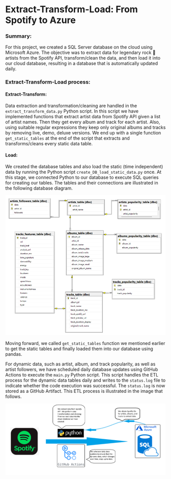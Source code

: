 # Extract-Transform-Load: From Spotify to Azure



### Summary:
For this project, we created a SQL Server database on the cloud using Microsoft Azure. The objective was to extract data for legendary rock 🎸 artists from the Spotify API, transform/clean the data, and then load it into our cloud database, resulting in a database that is automatically updated daily.


### Extract-Transform-Load process:

#### Extract-Transform:
Data extraction and transformation/cleaning are handled in the `extract_transform_data.py` Python script. In this script we have implemented functions that extract artist data from Spotify API given a list of artist names. Then they get every album and track for each artist. Also, using suitable regular expressions they keep only original albums and tracks by removing live, demo, deluxe versions. We end up with a single function `get_static_tables` at the end of the script  that extracts and transforms/cleans every static data table.

#### Load:
We created the database tables and also load the static (time independent) data by running the Python script `create_DB_load_static_data.py` once. At this stage, we connected Python to our database to execute SQL queries for creating our tables. The tables and their connections are illustrated in the following database diagram.

![Alt Text](images/database_diagram.png)


 Moving forward, we called `get_static_tables` function we mentioned earlier to get the static tables and finally loaded them into our database using pandas.

For dynamic data, such as artist, album, and track popularity, as well as artist followers, we have scheduled daily database updates using GitHub Actions to execute the `main.py` Python script. This script handles the ETL process for the dynamic data tables daily and writes to the `status.log` file to indicate whether the code execution was successful. The `status.log` is now stored as a GitHub Artifact. This ETL process is illustrated in the image that follows.


![Alt Text](images/ETL.png)

